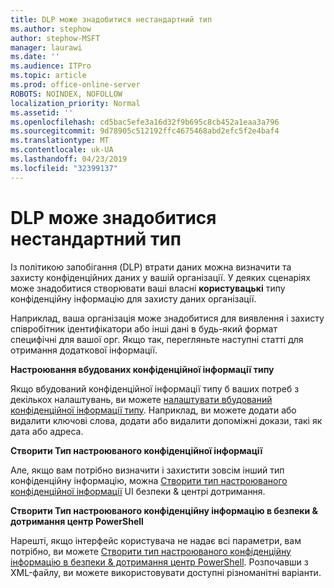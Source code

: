```yaml
---
title: DLP може знадобитися нестандартний тип
ms.author: stephow
author: stephow-MSFT
manager: laurawi
ms.date: ''
ms.audience: ITPro
ms.topic: article
ms.prod: office-online-server
ROBOTS: NOINDEX, NOFOLLOW
localization_priority: Normal
ms.assetid: ''
ms.openlocfilehash: cd5bac5efe3a16d32f9b695c8cb452a1eaa3a796
ms.sourcegitcommit: 9d78905c512192ffc4675468abd2efc5f2e4baf4
ms.translationtype: MT
ms.contentlocale: uk-UA
ms.lasthandoff: 04/23/2019
ms.locfileid: "32399137"
---
```

# <a name="dlp-might-need-a-custom-type"></a>DLP може знадобитися нестандартний тип

Із політикою запобігання (DLP) втрати даних можна визначити та захисту конфіденційних даних у вашій організації. У деяких сценаріях може знадобитися створювати ваші власні **користувацькі** типу конфіденційну інформацію для захисту даних організації.

Наприклад, ваша організація може знадобитися для виявлення і захисту співробітник ідентифікатори або інші дані в будь-який формат специфічні для вашої орг. Якщо так, перегляньте наступні статті для отримання додаткової інформації. 
  
 **Настроювання вбудованих конфіденційної інформації типу**
  
Якщо вбудований конфіденційної інформації типу б ваших потреб з декількох налаштувань, ви можете [налаштувати вбудований конфіденційної інформації типу](https://docs.microsoft.com/en-us/office365/securitycompliance/customize-a-built-in-sensitive-information-type). Наприклад, ви можете додати або видалити ключові слова, додати або видалити допоміжні докази, такі як дата або адреса.
  
 **Створити Тип настроюваного конфіденційної інформації**
  
Але, якщо вам потрібно визначити і захистити зовсім інший тип конфіденційну інформацію, можна [Створити тип настроюваного конфіденційної інформації](https://docs.microsoft.com/en-us/office365/securitycompliance/create-a-custom-sensitive-information-type) UI безпеки & центрі дотримання. 
  
**Створити Тип настроюваного конфіденційну інформацію в безпеки & дотримання центр PowerShell**

Нарешті, якщо інтерфейс користувача не надає всі параметри, вам потрібно, ви можете [Створити тип настроюваного конфіденційну інформацію в безпеки & дотримання центр PowerShell](https://docs.microsoft.com/en-us/office365/securitycompliance/create-a-custom-sensitive-information-type-in-scc-powershell). Розпочавши з XML-файлу, ви можете використовувати доступні різноманітні варіанти.

    
